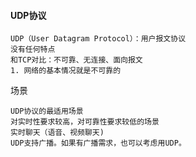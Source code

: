 #### UDP协议
```
UDP（User Datagram Protocol）：用户报文协议
没有任何特点
和TCP对比：不可靠、无连接、面向报文
1. 网络的基本情况就是不可靠的
```

场景
```
UDP协议的最适用场景
对实时性要求较高，对可靠性要求较低的场景
实时聊天（语音、视频聊天)
UDP支持广播。如果有广播需求，也可以考虑用UDP。
```
